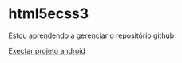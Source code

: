 # html5ecss3
 Estou aprendendo a gerenciar o repositório github


<a href="https://mikaelsoares2001.github.io/html5ecss3/modulo02/desafios/d010/android.html">Exectar projeto android</a>

